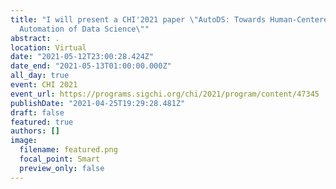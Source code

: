 ```yaml
---
title: "I will present a CHI'2021 paper \"AutoDS: Towards Human-Centered
  Automation of Data Science\""
abstract: .
location: Virtual
date: "2021-05-12T23:00:28.424Z"
date_end: "2021-05-13T01:00:00.000Z"
all_day: true
event: CHI 2021
event_url: https://programs.sigchi.org/chi/2021/program/content/47345
publishDate: "2021-04-25T19:29:28.481Z"
draft: false
featured: true
authors: []
image:
  filename: featured.png
  focal_point: Smart
  preview_only: false
---
```

